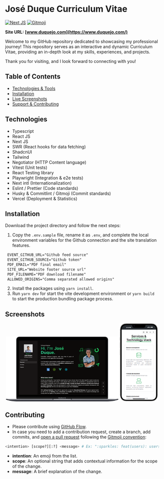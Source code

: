 # José Duque Curriculum Vitae

<a href="https://nextjs.org"><img src="https://img.shields.io/badge/Next.js-000000.svg?logo=nextdotjs" alt="Next JS"/></a>
<a href="https://gitmoji.dev"><img src="https://img.shields.io/badge/gitmoji-%20😜%20😍-FFDD67.svg?style=flat-square" alt="Gitmoji"/></a>

**Site URL: [www.duquejo.com](https://www.duquejo.com/)**

Welcome to my GitHub repository dedicated to showcasing my professional journey! This repository serves as an interactive and dynamic Curriculum Vitae, providing an in-depth look at my skills, experiences, and projects.

Thank you for visiting, and I look forward to connecting with you!

## Table of Contents

- [Technologies & Tools](#technologies)
- [Installation](#installation)
- [Live Screenshots](#screenshots)
- [Support & Contributing](#contributing)

## Technologies

- Typescript
- React JS
- Next JS
- SWR (React hooks for data fetching)
- ShadcnUI
- Tailwind
- Negotiator (HTTP Content language)
- Vitest (Unit tests)
- React Testing library
- Playwright (Integration & e2e tests)
- Next intl (Internationalization)
- Eslint / Prettier (Code standards)
- Husky & Commitlint / Gitmoji (Commit standards)
- Vercel (Deployment & Statistics)

## Installation

Download the project directory and follow the next steps:

1. Copy the `.env.sample` file, rename it as `.env`, and complete the local environment variables for the Github connection and the site translation features.

```dotenv
 EVENT_GITHUB_URL="Github feed source"
 EVENT_GITHUB_SOURCE="Github token"
 PDF_EMAIL="PDF final email"
 SITE_URL="Website footer source url"
 PDF_FILENAME="PDF download filename"
 ALLOWED_ORIGINS="Comma separated allowed origins"
```

2. Install the packages using `yarn install`.
3. Run `yarn dev` for start the vite development environment or `yarn build` to start the production bundling package process.

## Screenshots

<div style="display: block; text-align: center;"> 
  <img src="desktop.png" width="73%" />
  <img src="mobile.png" width="25%" />
</div>

## Contributing

- Please contribute using [GitHub Flow](https://guides.github.com/introduction/flow/).
- In case you need to add a contribution request, create a branch, add commits, and [open a pull request](https://github.com/duquejo/vue-cv/compare/) following the [Gitmoji convention](https://gitmoji.dev/):

```bash
<intention> [scope?][:?] <message> # Ex: ":sparkles: feat(users): users management feature"
```

- **intention**: An emoji from the list.
- **scope**: An optional string that adds contextual information for the scope of the change.
- **message**: A brief explanation of the change.
